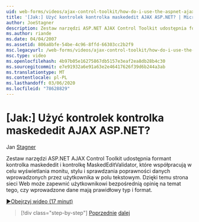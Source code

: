 ```yaml
---
uid: web-forms/videos/ajax-control-toolkit/how-do-i-use-the-aspnet-ajax-maskededit-controls
title: '[Jak:] Użyć kontrolek kontrolka maskededit AJAX ASP.NET? | Microsoft Docs'
author: JoeStagner
description: Zestaw narzędzi ASP.NET AJAX Control Toolkit udostępnia formant kontrolka maskededit i kontrolkę MaskedEditValidator, które współpracują ze sobą w celu wyświetlenia monitu, stylu i zweryfikowania d...
ms.author: riande
ms.date: 04/04/2007
ms.assetid: 806a8bfe-54be-4c96-8ffd-66303cc2b2f9
msc.legacyurl: /web-forms/videos/ajax-control-toolkit/how-do-i-use-the-aspnet-ajax-maskededit-controls
msc.type: video
ms.openlocfilehash: 4b97b05e16275867db5157e3eaf2ea8db28b4c30
ms.sourcegitcommit: e7e91932a6e91a63e2e46417626f39d6b244a3ab
ms.translationtype: MT
ms.contentlocale: pl-PL
ms.lasthandoff: 03/06/2020
ms.locfileid: "78628829"
---
```

# <a name="how-do-i-use-the-aspnet-ajax-maskededit-controls"></a>[Jak:] Użyć kontrolek kontrolka maskededit AJAX ASP.NET?

Jan [Stagner](https://github.com/JoeStagner)

Zestaw narzędzi ASP.NET AJAX Control Toolkit udostępnia formant kontrolka maskededit i kontrolkę MaskedEditValidator, które współpracują w celu wyświetlania monitu, stylu i sprawdzania poprawności danych wprowadzonych przez użytkownika w polu tekstowym. Dzięki temu strona sieci Web może zapewnić użytkownikowi bezpośrednią opinię na temat tego, czy wprowadzone dane mają prawidłowy typ i format.

[&#9654;Obejrzyj wideo (17 minut)](https://channel9.msdn.com/Blogs/ASP-NET-Site-Videos/how-do-i-use-the-aspnet-ajax-maskededit-controls)

> [!div class="step-by-step"]
> [Poprzednie](how-do-i-use-the-aspnet-ajax-dropdown-control.md)
> [dalej](how-do-i-use-the-aspnet-ajax-mutuallyexclusive-checkbox-extender.md)
